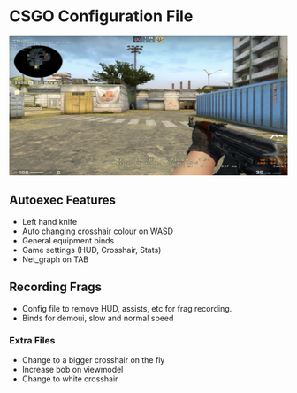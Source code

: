 # CSGO Configuration File

![csgo](img.jpg)

## Autoexec Features

* Left hand knife
* Auto changing crosshair colour on WASD
* General equipment binds
* Game settings (HUD, Crosshair, Stats)
* Net_graph on TAB

## Recording Frags

* Config file to remove HUD, assists, etc for frag recording.
* Binds for demoui, slow and normal speed

### Extra Files
* Change to a bigger crosshair on the fly
* Increase bob on viewmodel
* Change to white crosshair

